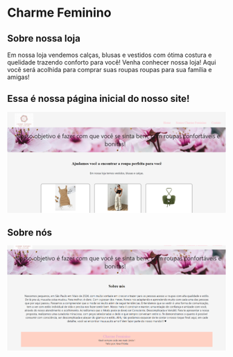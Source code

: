 # Charme Feminino

## Sobre nossa loja
Em nossa loja vendemos calças, blusas e vestidos com ótima costura e quelidade trazendo conforto para você! 
Venha conhecer nossa loja!
Aqui você será acolhida para comprar suas roupas roupas para sua família e amigas!


## Essa é nossa página inicial do nosso site!
![tela inicial](https://github.com/Anavilima/e-commerce/blob/master/miniaturas/tela%20inicial%20print.png)


## Sobre nós
![tela sobre nos](https://github.com/Anavilima/e-commerce/blob/master/miniaturas/sobre%20nos%20print.png)

